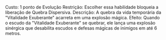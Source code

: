 Custo: 1 ponto de Evolução
Restrição: Escolher essa habilidade bloqueia a liberação de Quebra Dispersiva.
Descrição: A quebra da vida temporária da "Vitalidade Exuberante" acarreta em uma explosão mágica.
Efeito: Quando o escudo da "Vitalidade Exuberante" se quebrar, ele lança uma explosão sinérgica que desabilita escudos e defesas mágicas de inimigos em até 6 metros.
